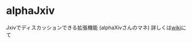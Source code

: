 # alphaJxiv
Jxivでディスカッションできる拡張機能 (alphaXivさんのマネ)
詳しくは[wiki](https://github.com/yuyuslab/alphaJxiv/wiki)にて
